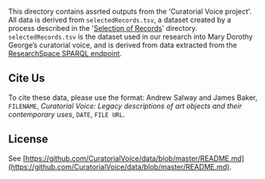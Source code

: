 This directory contains assrted outputs from the 'Curatorial Voice project'. All data is derived from `selectedRecords.tsv`, a dataset created by a process described in the '[Selection of Records](https://github.com/CuratorialVoice/code/tree/master/selection-of-records)' directory. `selectedRecords.tsv` is the dataset used in our research into Mary Dorothy George’s curatorial voice, and is derived from data extracted from the [ResearchSpace SPARQL endpoint](https://public.researchspace.org/sparql).

## Cite Us

To cite these data, please use the format: Andrew Salway and James Baker, `FILENAME`, *Curatorial Voice: Legacy descriptions of art objects and their contemporary uses*, `DATE`, `FILE URL`.

## License

See [https://github.com/CuratorialVoice/data/blob/master/README.md](https://github.com/CuratorialVoice/data/blob/master/README.md).
